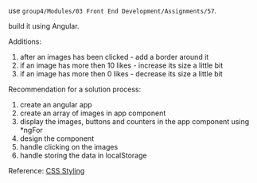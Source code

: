 <p>use <code>group4/Modules/03 Front End Development/Assignments/57</code>.</p>
<p>
build it using Angular.
</p>
<p>
Additions:
<ol>
    <li>after an images has been clicked - add a border around it</li>
    <li>if an image has more then 10 likes - increase its size a little bit</li>
    <li>if an image has more then 0 likes - decrease its size a little bit</li>
</ol>
</p>
<p>
Recommendation for a solution process:
<ol>
    <li>
    create an angular app
    </li>
    <li>
    create an array of images in app component
    </li>
    <li>
    display the images, buttons and counters in the app component using *ngFor
    </li>
    <li>
    design the component
    </li>
    <li>
    handle clicking on the images
    </li>
    <li>
    handle storing the data in localStorage
    </li>
</ol>
</p>
<p>
    Reference: <a href="https://itnext.io/css-styling-in-angular-2-7530aa2718e7" target="_blank">
        CSS Styling
    </a>
</p>
